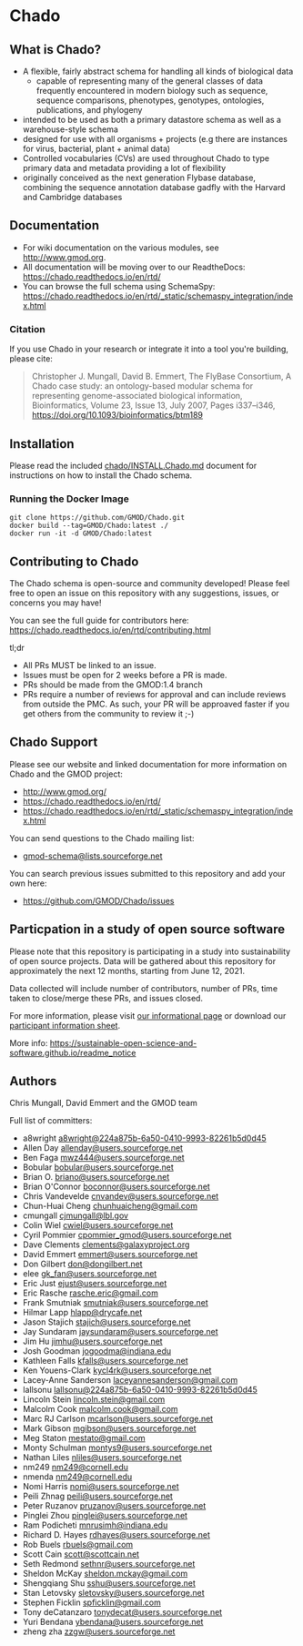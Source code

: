 # Chado

## What is Chado?

- A flexible, fairly abstract schema for handling all kinds of biological data
   - capable of representing many of the general classes of data frequently encountered in modern biology such as sequence, sequence comparisons, phenotypes, genotypes, ontologies, publications, and phylogeny
- intended to be used as both a primary datastore schema as well as a warehouse-style schema
- designed for use with all organisms + projects (e.g there are instances for virus, bacterial, plant + animal data)
- Controlled vocabularies (CVs) are used throughout Chado to type primary data and metadata providing a lot of flexibility
- originally conceived as the next generation Flybase database, combining the sequence annotation database gadfly with the Harvard and Cambridge databases

## Documentation

- For wiki documentation on the various modules, see http://www.gmod.org.
- All documentation will be moving over to our ReadtheDocs: https://chado.readthedocs.io/en/rtd/
- You can browse the full schema using SchemaSpy: https://chado.readthedocs.io/en/rtd/_static/schemaspy_integration/index.html

### Citation

If you use Chado in your research or integrate it into a tool you're building, please cite:

> Christopher J. Mungall, David B. Emmert, The FlyBase Consortium, A Chado case study: an ontology-based modular schema for representing genome-associated biological information, Bioinformatics, Volume 23, Issue 13, July 2007, Pages i337–i346, https://doi.org/10.1093/bioinformatics/btm189

## Installation

Please read the included [chado/INSTALL.Chado.md](./chado/INSTALL.Chado.md) document for instructions on how to install the Chado schema.

### Running the Docker Image

```
git clone https://github.com/GMOD/Chado.git
docker build --tag=GMOD/Chado:latest ./
docker run -it -d GMOD/Chado:latest
```

## Contributing to Chado

The Chado schema is open-source and community developed! Please feel free to open an issue on this repository with any suggestions, issues, or concerns you may have! 

You can see the full guide for contributors here: 
    https://chado.readthedocs.io/en/rtd/contributing.html

tl;dr

 - All PRs MUST be linked to an issue.
 - Issues must be open for 2 weeks before a PR is made.
 - PRs should be made from the GMOD:1.4 branch
 - PRs require a number of reviews for approval and can include reviews from outside the PMC. As such, your PR will be approaved faster if you get others from the community to review it ;-) 
 
## Chado Support

Please see our website and linked documentation for more information on Chado and the GMOD project:

- http://www.gmod.org/
- https://chado.readthedocs.io/en/rtd/
- https://chado.readthedocs.io/en/rtd/_static/schemaspy_integration/index.html

You can send questions to the Chado mailing list:

- gmod-schema@lists.sourceforge.net

You can search previous issues submitted to this repository and add your own here:

- https://github.com/GMOD/Chado/issues

## Particpation in a study of open source software

Please note that this repository is participating in a study into sustainability
 of open source projects. Data will be gathered about this repository for
 approximately the next 12 months, starting from June 12, 2021.

Data collected will include number of contributors, number of PRs, time taken to
 close/merge these PRs, and issues closed.

For more information, please visit
[our informational page](https://sustainable-open-science-and-software.github.io/) or download our [participant information sheet](https://sustainable-open-science-and-software.github.io/assets/PIS_sustainable_software.pdf).

More info: https://sustainable-open-science-and-software.github.io/readme_notice

## Authors

Chris Mungall, David Emmert and the GMOD team

Full list of committers:

- a8wright <a8wright@224a875b-6a50-0410-9993-82261b5d0d45>
- Allen Day <allenday@users.sourceforge.net>
- Ben Faga <mwz444@users.sourceforge.net>
- Bobular <bobular@users.sourceforge.net>
- Brian O. <briano@users.sourceforge.net>
- Brian O'Connor <boconnor@users.sourceforge.net>
- Chris Vandevelde <cnvandev@users.sourceforge.net>
- Chun-Huai Cheng <chunhuaicheng@gmail.com>
- cmungall <cjmungall@lbl.gov>
- Colin Wiel <cwiel@users.sourceforge.net>
- Cyril Pommier <cpommier_gmod@users.sourceforge.net>
- Dave Clements <clements@galaxyproject.org>
- David Emmert <emmert@users.sourceforge.net>
- Don Gilbert <don@dongilbert.net>
- elee <gk_fan@users.sourceforge.net>
- Eric Just <ejust@users.sourceforge.net>
- Eric Rasche <rasche.eric@gmail.com>
- Frank Smutniak <smutniak@users.sourceforge.net>
- Hilmar Lapp <hlapp@drycafe.net>
- Jason Stajich <stajich@users.sourceforge.net>
- Jay Sundaram <jaysundaram@users.sourceforge.net>
- Jim Hu <jimhu@users.sourceforge.net>
- Josh Goodman <jogoodma@indiana.edu>
- Kathleen Falls <kfalls@users.sourceforge.net>
- Ken Youens-Clark <kycl4rk@users.sourceforge.net>
- Lacey-Anne Sanderson <laceyannesanderson@gmail.com>
- lallsonu <lallsonu@224a875b-6a50-0410-9993-82261b5d0d45>
- Lincoln Stein <lincoln.stein@gmail.com>
- Malcolm Cook <malcolm.cook@gmail.com>
- Marc RJ Carlson <mcarlson@users.sourceforge.net>
- Mark Gibson <mgibson@users.sourceforge.net>
- Meg Staton <mestato@gmail.com>
- Monty Schulman <montys9@users.sourceforge.net>
- Nathan Liles <nliles@users.sourceforge.net>
- nm249 <nm249@cornell.edu>
- nmenda <nm249@cornell.edu>
- Nomi Harris <nomi@users.sourceforge.net>
- Peili Zhnag <peili@users.sourceforge.net>
- Peter Ruzanov <pruzanov@users.sourceforge.net>
- Pinglei Zhou <pinglei@users.sourceforge.net>
- Ram Podicheti <mnrusimh@indiana.edu>
- Richard D. Hayes <rdhayes@users.sourceforge.net>
- Rob Buels <rbuels@gmail.com>
- Scott Cain <scott@scottcain.net>
- Seth Redmond <sethnr@users.sourceforge.net>
- Sheldon McKay <sheldon.mckay@gmail.com>
- Shengqiang Shu <sshu@users.sourceforge.net>
- Stan Letovsky <sletovsky@users.sourceforge.net>
- Stephen Ficklin <spficklin@gmail.com>
- Tony deCatanzaro <tonydecat@users.sourceforge.net>
- Yuri Bendana <ybendana@users.sourceforge.net>
- zheng zha <zzgw@users.sourceforge.net>
